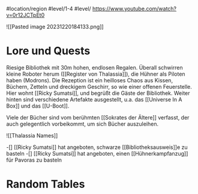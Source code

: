 #location/region  #level/1-4 #level/
https://www.youtube.com/watch?v=0r12JCTpEt0

![[Pasted image 20231220184133.png]]

# Lore und Quests
Riesige Bibliothek mit 30m hohen, endlosen Regalen. Überall schwirren kleine Roboter herum ([[Register von Thalassia]]), die Hühner als Piloten haben (Modrons). 
Die Rezeption ist ein heilloses Chaos aus Kissen, Büchern, Zetteln und dreckigem Geschirr, so wie einer offenen Feuerstelle. Hier wohnt [[Ricky Sumatsi]], und begrüßt die Gäste der Bibliothek.
Weiter hinten sind verschiedene Artefakte ausgestellt, u.a. das [[Universe In A Box]] und das [[U-Boot]].

Viele der Bücher sind vom berühmten [[Sokrates der Ältere]] verfasst, der auch gelegentlich vorbeikommt, um sich Bücher auszuleihen.


![[Thalassia Names]]

-[] [[Ricky Sumatsi]] hat angeboten, schwarze [[Bibliotheksausweis]]e zu  basteln
-[] [[Ricky Sumatsi]] hat angeboten, einen [[Hühnerkampfanzug]] für Pavoras zu basteln
# Random Tables